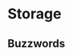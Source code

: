 # Storage

## Buzzwords

<Buzzword text="SQL"/>
<Buzzword text="PostgreSQL"/>
<Buzzword text="Redis"/>
<Buzzword text="MongoDB"/>
<Buzzword text="Hadoop"/>

